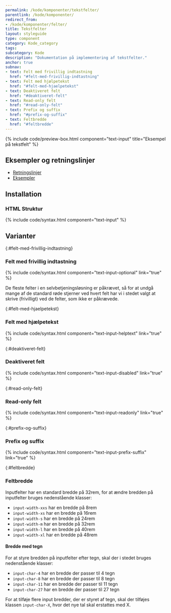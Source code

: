 ```yaml
---
permalink: /kode/komponenter/tekstfelter/
parentlink: /kode/komponenter/
redirect_from:
- /kode/komponenter/felter/
title: Tekstfelter
layout: styleguide
type: component
category: Kode_category
tags:
subcategory: Kode
description: "Dokumentation på implementering af tekstfelter."
anchor: true
subnav:
- text: Felt med frivillig indtastning
  href: "#felt-med-frivillig-indtastning"
- text: Felt med hjælpetekst
  href: "#felt-med-hjaelpetekst"
- text: Deaktiveret felt
  href: "#deaktiveret-felt"
- text: Read-only felt
  href: "#read-only-felt"
- text: Prefix og suffix
  href: "#prefix-og-suffix"
- text: Feltbredde
  href: "#feltbredde"
---
```


{% include code/preview-box.html component="text-input" title="Eksempel på tekstfelt" %}

## Eksempler og retningslinjer
<ul class="nobullet-list">
    <li><a href="/komponenter/tekstfelter/#retningslinjer">Retningslinjer</a></li>
    <li><a href="/komponenter/tekstfelter/">Eksempler</a></li>
</ul>

## Installation

### HTML Struktur

{% include code/syntax.html component="text-input" %}

## Varianter

{:#felt-med-frivillig-indtastning}
### Felt med frivillig indtastning

{% include code/syntax.html component="text-input-optional" link="true" %}

De fleste felter i en selvbetjeningsløsning er påkrævet, så for at undgå mange af de standard røde stjerner ved hvert felt har vi i stedet valgt at skrive (frivilligt) ved de felter, som ikke er påkrævede.

{:#felt-med-hjaelpetekst}
### Felt med hjælpetekst

{% include code/syntax.html component="text-input-helptext" link="true" %}

{:#deaktiveret-felt}
### Deaktiveret felt

{% include code/syntax.html component="text-input-disabled" link="true" %}

{:#read-only-felt}
### Read-only felt

{% include code/syntax.html component="text-input-readonly" link="true" %}

{:#prefix-og-suffix}
### Prefix og suffix

{% include code/syntax.html component="text-input-prefix-suffix" link="true" %}


{:#feltbredde}
### Feltbredde
   
Inputfelter har en standard bredde på 32rem, for at ændre bredden på inputfelter bruges nedenstående klasser:

- `input-width-xxs` har en bredde på 8rem
- `input-width-xs` har en bredde på 16rem
- `input-width-s` har en bredde på 24rem
- `input-width-m` har en bredde på 32rem
- `input-width-l` har en bredde på 40rem
- `input-width-xl` har en bredde på 48rem

#### Bredde med tegn

For at styre bredden på inputfelter efter tegn, skal der i stedet bruges nedenstående klasser:

- `input-char-4` har en bredde der passer til 4 tegn
- `input-char-8` har en bredde der passer til 8 tegn
- `input-char-11` har en bredde der passer til 11 tegn
- `input-char-27` har en bredde der passer til 27 tegn

For at tilføje flere input bredder, der er styret af tegn, skal der tilføjes klassen `input-char-X`, hvor det nye tal skal erstattes med X.
